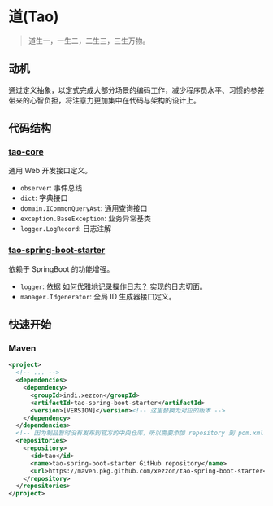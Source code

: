 # 道(Tao)

> 道生一，一生二，二生三，三生万物。

## 动机

通过定义抽象，以定式完成大部分场景的编码工作，减少程序员水平、习惯的参差带来的心智负担，将注意力更加集中在代码与架构的设计上。

## 代码结构

### [tao-core](./tao-core/README.md)

通用 Web 开发接口定义。

- `observer`: 事件总线
- `dict`: 字典接口
- `domain.ICommonQueryAst`: 通用查询接口
- `exception.BaseException`: 业务异常基类
- `logger.LogRecord`: 日志注解

### [tao-spring-boot-starter](./tao-spring-boot-starter/README.md)

依赖于 SpringBoot 的功能增强。

- `logger`: 依据 [如何优雅地记录操作日志？](https://tech.meituan.com/2021/09/16/operational-logbook.html) 实现的日志切面。
- `manager.Idgenerator`: 全局 ID 生成器接口定义。

## 快速开始

### Maven

```xml
<project>
  <!-- ... -->
  <dependencies>
    <dependency>
      <groupId>indi.xezzon</groupId>
      <artifactId>tao-spring-boot-starter</artifactId>
      <version>[VERSION]</version><!-- 这里替换为对应的版本 -->
    </dependency>
  </dependencies>
  <!-- 因为制品暂时没有发布到官方的中央仓库，所以需要添加 repository 到 pom.xml 或 settings.xml -->
  <repositories>
    <repository>
      <id>tao</id>
      <name>tao-spring-boot-starter GitHub repository</name>
      <url>https://maven.pkg.github.com/xezzon/tao-spring-boot-starter</url>
    </repository>
  </repositories>
</project>
```
